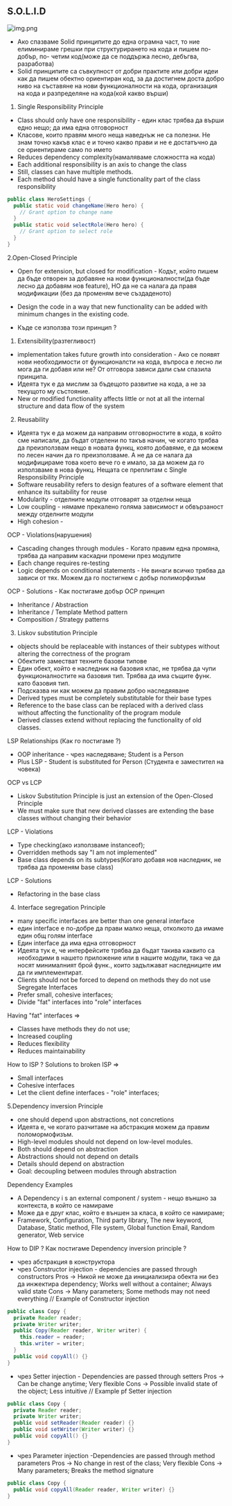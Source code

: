 ## S.O.L.I.D
![img.png](solidImage.png)
- Ако спазваме Solid принципите до една ограмна част, то ние елиминираме грешки
при структурирането на кода и пишем по-добър, по- четим код(може да се поддържа лесно, дебъгва, разработва)
- Solid принципите са съвкупност от добри практите или добри идеи как да пишем обектно ориентиран код, за да
достигнем доста добро ниво на съставяне на нови функционалности на кода, организация на кода и разпределяне на кода(кой какво върши)

1. Single Responsibility Principle
- Class should only have one responsibility - един клас трябва да върши едно нещо; да има една отговорност
- Класове, които правям много неща наведнъж не са полезни. Не знам точно какъв клас е и точно какво прави
и не е достатъчно да се ориентираме само по името
- Reduces dependency complexity(намаляваме сложността на кода)
- Each additional responsibility is an axis to change the class
- Still, classes can have multiple methods. 
- Each method should have a single functionality part of the class responsibility
```java
public class HeroSettings {
  public static void changeName(Hero hero) {
    // Grant option to change name
  }
  public static void selectRole(Hero hero) {
    // Grant option to select role
  }
}
```


2.Open-Closed Principle
- Open for extension, but closed for modification - Кодът, който пишем да бъде отворен за добавяне на нови
функционалности(да бъде лесно да добавям нов feature), НО да не са налага да правя модификации
(без да променям вече създаденото)
- Design the code in a way that new functionality can be added with minimum changes in the existing code.

- Къде се използва този принцип ?
1. Extensibility(разтегливост)
- implementation takes future growth into consideration - Ако се появят нови необходимости от функционалсти 
на кода, въпроса е лесно ли мога да ги добавя или не? От отговора зависи дали съм спазила принципа.
- Идеята тук е да мислим за бъдещото развитие на кода, а не за текущото му състояние.
- New or modified functionality affects little or not at all the internal structure and data flow of the system
2. Reusability
- Идеята тук е да можем да направим отговорностите в кода, в който сме написали, да бъдат отделени по такъв начин,
че когато трябва да преизползвам нещо в новата функц, която добавяме, е да можем по лесен начин да го преизползваме.
А не да се налага да модифицираме това което вече го е имало, за да можем да го използваме в нова функц.
Нещата се преплитам с Single Responsibility Principle
- Software reusability refers to design features of a software element that enhance its suitability for reuse
- Modularity - отделните модули отговарят за отделни неща
- Low coupling - нямаме прекалено голяма зависимост и обвързаност между отделните модули
- High cohesion - 

OCP - Violations(нарушения)
- Cascading changes through modules - Когато правим една промяна, трябва да направим каскадни промени през модулите
- Each change requires re-testing
- Logic depends on conditional statements - Не винаги всичко трябва да зависи от тях. Можем да го постигнем с добър полиморфизъм

OCP - Solutions - Как постигаме добър OCP принцип
- Inheritance / Abstraction
- Inheritance / Template Method pattern
- Composition / Strategy patterns


3. Liskov substitution Principle 
- objects should be replaceable with instances of their subtypes without altering the correctness of the program
- Обектите заместват техните базови типове
- Един обект, който е наследник на базовия клас, не трябва да чупи функционалностите на базовия тип.
Трябва да има същите функ. като базовия тип. 
- Подсказва ни как можем да правим добро наследяяване
- Derived types must be completely substitutable for their base types
- Reference to the base class can be replaced with a derived class without affecting the functionality of the program module
- Derived classes extend without replacing the functionality of old classes.

LSP Relationships (Как го постигаме ?)
- OOP inheritance - чрез наследяване; Student is a Person
- Plus LSP - Student is substituted for Person (Студента е заместител на човека)

ОCP vs LCP 
- Liskov Substitution Principle is just an extension of the Open-Closed Principle
- We must make sure that new derived classes are extending the base classes without changing their behavior

LCP - Violations 
- Type checking(ако използваме instanceof);
- Overridden methods say "I am not implemented"
- Base class depends on its subtypes(Когато добавя нов наследник, не трябва да променям base class)

LCP - Solutions
- Refactoring in the base class


4. Interface segregation Principle
- many specific interfaces are better than one general interface
- един interface e по-добре да прави малко неща, отколкото да имаме един общ голям interface
- Един interface да има една отговорност
- Идеята тук е, че интерфейсите трябва да бъдат такива каквито са необходими в нашето приложение или в нашите модули,
така че да носят минималният брой функ., които задължават наследниците им да ги имплементират. 
- Clients should not be forced to depend on methods they do not use
Segregate Interfaces
- Prefer small, cohesive interfaces;
- Divide "fat" interfaces into "role" interfaces

Having "fat" interfaces => 
- Classes have methods they do not use; 
- Increased coupling
- Reduces flexibility
- Reduces maintainability

How to ISP ? Solutions to broken ISP =>
- Small interfaces
- Cohesive interfaces
- Let the client define interfaces - "role" interfaces;

5.Dependency inversion Principle
- one should depend upon abstractions, not concretions
- Идеята е, че когато разчитаме на абстракция можем да правим поломормофизъм.
- High-level modules should not depend on low-level modules.
- Both should depend on abstraction
- Abstractions should not depend on details
- Details should depend on abstraction
- Goal: decoupling between modules through abstraction

Dependency Examples
- A Dependency i s an external component / system - нещо външно за контекста, в който се намираме
- Може да е друг клас, който е външен за класа, в който се намираме;
- Framework, Configuration, Third party library, The new keyword, Database, Static method, FIle system, Global function
Email, Random generator, Web service

How to DIP ? Как постигаме Dependency inversion principle ?
- чрез абстракция в конструктора
- чрез Constructor injection - dependencies are passed through constructors
Pros -> Никой не може да инициализира обекта ни без да инжектира dependency; Works well without a container;
Always valid state
Cons -> Many parameters; Some methods may not need everything
// Example of Constructor injection
```java
public class Copy {
  private Reader reader;
  private Writer writer;
  public Copy(Reader reader, Writer writer) {
    this.reader = reader;
    this.writer = writer;
  }
  public void copyAll() {}
}
```
- чрез Setter injection - Dependencies are passed through setters
Pros -> Can be change anytime; Very flexible
Cons -> Possible invalid state of the object; Less intuitive
// Example pf Setter injection
```java
public class Copy {
  private Reader reader; 
  private Writer writer;
  public void setReader(Reader reader) {}
  public void setWriter(Writer writer) {}
  public void copyAll() {}
}
```
- чрез Parameter injection -Dependencies are passed through method parameters
Pros -> No change in rest of the class; Very flexible
Cons -> Many parameters; Breaks the method signature
```java
public class Copy {
  public void copyAll(Reader reader, Writer writer) {}
}
```